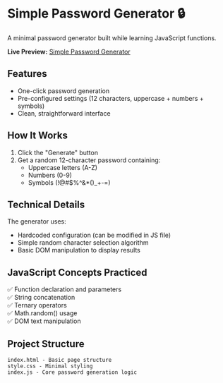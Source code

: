 # Simple Password Generator 🔒

A minimal password generator built while learning JavaScript functions.

**Live Preview:** [Simple Password Generator](https://tron-only.github.io/password-generator/)

## Features

- One-click password generation
- Pre-configured settings (12 characters, uppercase + numbers + symbols)
- Clean, straightforward interface

## How It Works

1. Click the "Generate" button
2. Get a random 12-character password containing:
   - Uppercase letters (A-Z)
   - Numbers (0-9)
   - Symbols (!@#$%^&\*()\_+-=)

## Technical Details

The generator uses:

- Hardcoded configuration (can be modified in JS file)
- Simple random character selection algorithm
- Basic DOM manipulation to display results

## JavaScript Concepts Practiced

✅ Function declaration and parameters  
✅ String concatenation  
✅ Ternary operators  
✅ Math.random() usage  
✅ DOM text manipulation

## Project Structure

```
index.html - Basic page structure
style.css - Minimal styling
index.js - Core password generation logic
```
